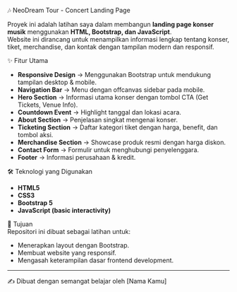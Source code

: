 🎶 NeoDream Tour - Concert Landing Page  

Proyek ini adalah latihan saya dalam membangun **landing page konser musik** menggunakan **HTML, Bootstrap, dan JavaScript**.  
Website ini dirancang untuk menampilkan informasi lengkap tentang konser, tiket, merchandise, dan kontak dengan tampilan modern dan responsif.  

✨ Fitur Utama  
- **Responsive Design** → Menggunakan Bootstrap untuk mendukung tampilan desktop & mobile.  
- **Navigation Bar** → Menu dengan offcanvas sidebar pada mobile.  
- **Hero Section** → Informasi utama konser dengan tombol CTA (Get Tickets, Venue Info).  
- **Countdown Event** → Highlight tanggal dan lokasi acara.  
- **About Section** → Penjelasan singkat mengenai konser.  
- **Ticketing Section** → Daftar kategori tiket dengan harga, benefit, dan tombol aksi.  
- **Merchandise Section** → Showcase produk resmi dengan harga diskon.  
- **Contact Form** → Formulir untuk menghubungi penyelenggara.  
- **Footer** → Informasi perusahaan & kredit.  

🛠️ Teknologi yang Digunakan  
- **HTML5**  
- **CSS3**  
- **Bootstrap 5**  
- **JavaScript (basic interactivity)**  

📌 Tujuan  
Repositori ini dibuat sebagai latihan untuk:  
- Menerapkan layout dengan Bootstrap.  
- Membuat website yang responsif.  
- Mengasah keterampilan dasar frontend development.  


---
✍️ Dibuat dengan semangat belajar oleh [Nama Kamu]
